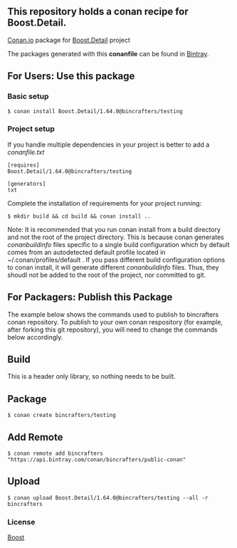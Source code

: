 ## This repository holds a conan recipe for Boost.Detail.

[Conan.io](https://conan.io) package for [Boost.Detail](https://github.com/Boostorg/Detail) project

The packages generated with this **conanfile** can be found in [Bintray](https://bintray.com/bincrafters/public-conan/Boost.Detail%3Abincrafters).

## For Users: Use this package

### Basic setup

    $ conan install Boost.Detail/1.64.0@bincrafters/testing

### Project setup

If you handle multiple dependencies in your project is better to add a *conanfile.txt*

    [requires]
    Boost.Detail/1.64.0@bincrafters/testing

    [generators]
    txt

Complete the installation of requirements for your project running:</small></span>

    $ mkdir build && cd build && conan install ..
	
Note: It is recommended that you run conan install from a build directory and not the root of the project directory.  This is because conan generates *conanbuildinfo* files specific to a single build configuration which by default comes from an autodetected default profile located in ~/.conan/profiles/default .  If you pass different build configuration options to conan install, it will generate different *conanbuildinfo* files.  Thus, they shoudl not be added to the root of the project, nor committed to git. 

## For Packagers: Publish this Package

The example below shows the commands used to publish to bincrafters conan repository. To publish to your own conan respository (for example, after forking this git repository), you will need to change the commands below accordingly. 

## Build  

This is a header only library, so nothing needs to be built.

## Package 

    $ conan create bincrafters/testing
	
## Add Remote

	$ conan remote add bincrafters "https://api.bintray.com/conan/bincrafters/public-conan"

## Upload

    $ conan upload Boost.Detail/1.64.0@bincrafters/testing --all -r bincrafters

### License
[Boost](LICENSE)
